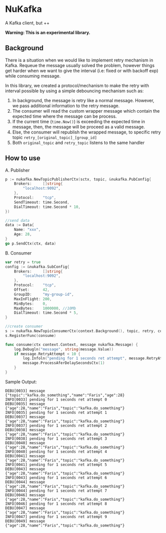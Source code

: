 # NuKafka

A Kafka client, but ++

**Warning: This is an experimental library.**

## Background

There is a situation when we would like to implement retry mechanism in Kafka. Requeue the message usually solved the problem, however things get harder when we want to give the interval (i.e: fixed or with backoff exp) while consuming message.

In this library, we created a protocol/mechanism to make the retry with interval possible by using a simple debouncing mechanism such as:

1. In background, the message is retry like a normal message. However, we pass additional information to the retry message.
2. The consumer will read the custom wrapper message which contain the expected time where the message can be process.
3. If the current time (`time.Now()`) is exceeding the expected time in message, then, the message will be proceed as a valid message.
4. Else, the consumer will republish the wrapped message, to specific retry topic `retry_[original_topic]_[group_id]`
5. Both `original_topic` and `retry_topic` listens to the same handler

## How to use

A. Publisher

```go
p := nukafka.NewTopicPublisherCtx(sctx, topic, &nukafka.PubConfig{
    Brokers:     []string{
        "localhost:9092",
    },
    Protocol:    "tcp",
    SendTimeout: time.Second,
    DialTimeout: time.Second * 10,
})

//send data
data := Data{
    Name: "xxx",
    Age: 28,
}
go p.SendCtx(ctx, data)
```

B. Consumer

```go
var retry = true
config := &nukafka.SubConfig{
    Brokers:     []string{
        "localhost:9092",
    },
    Protocol:    "tcp",
    Offset:      42,
    GroupID:     "my-group-id",
    MaxInFlight: 200,
    MinBytes:    0,
    MaxBytes:    1000000, //10Mb
    DialTimeout: time.Second * 5,
}

//create consumer
s := nukafka.NewTopicConsumerCtx(context.Background(), topic, retry, config)
s.RegisterFunc(consume)
```

```go
func consume(ctx context.Context, message nukafka.Message) {
    log.Debugln("message", string(message.Value))
    if message.RetryAttempt < 10 {
        log.Infoln("pending for 1 seconds ret attempt", message.RetryAttempt)
        message.ProcessAferDelaySecondsCtx(1)
    }
}
```

Sample Output:

```text
DEBU[0033] message {"topic":"kafka.do_something","name":"Faris","age":28}
INFO[0033] pending for 1 seconds ret attempt 0
DEBU[0035] message {"age":28,"name":"Faris","topic":"kafka.do_something"}
INFO[0035] pending for 1 seconds ret attempt 1
DEBU[0037] message {"age":28,"name":"Faris","topic":"kafka.do_something"}
INFO[0037] pending for 1 seconds ret attempt 2
DEBU[0038] message {"age":28,"name":"Faris","topic":"kafka.do_something"}
INFO[0038] pending for 1 seconds ret attempt 3
DEBU[0040] message {"age":28,"name":"Faris","topic":"kafka.do_something"}
INFO[0040] pending for 1 seconds ret attempt 4
DEBU[0041] message {"age":28,"name":"Faris","topic":"kafka.do_something"}
INFO[0041] pending for 1 seconds ret attempt 5
DEBU[0043] message {"age":28,"name":"Faris","topic":"kafka.do_something"}
INFO[0043] pending for 1 seconds ret attempt 6
DEBU[0044] message {"age":28,"name":"Faris","topic":"kafka.do_something"}
INFO[0044] pending for 1 seconds ret attempt 7
DEBU[0046] message {"age":28,"name":"Faris","topic":"kafka.do_something"}
INFO[0046] pending for 1 seconds ret attempt 8
DEBU[0047] message {"age":28,"name":"Faris","topic":"kafka.do_something"}
INFO[0047] pending for 1 seconds ret attempt 9
DEBU[0049] message {"age":28,"name":"Faris","topic":"kafka.do_something"}
```